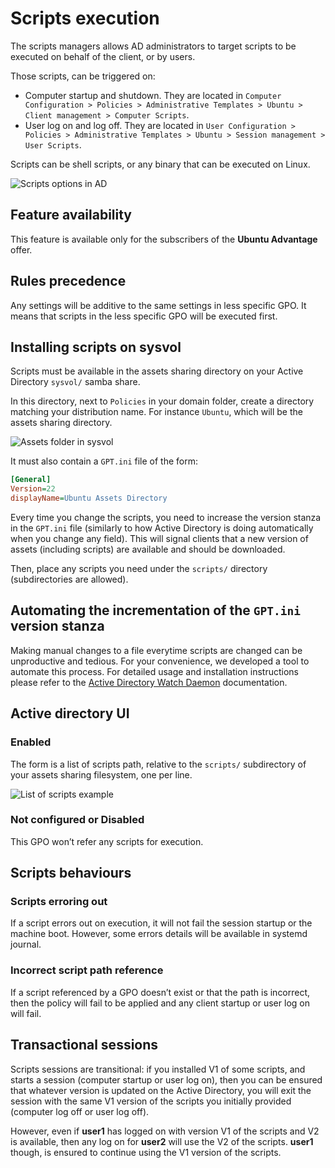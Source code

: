 # Scripts execution

The scripts managers allows AD administrators to target scripts to be executed on behalf of the client, or by users.

Those scripts, can be triggered on:

* Computer startup and shutdown. They are located in `Computer Configuration > Policies > Administrative Templates > Ubuntu > Client management > Computer Scripts`.
* User log on and log off. They are located in `User Configuration > Policies > Administrative Templates > Ubuntu > Session management > User Scripts`.

Scripts can be shell scripts, or any binary that can be executed on Linux.

![Scripts options in AD](images/Scripts-execution/gpo-scripts.png)

## Feature availability

This feature is available only for the subscribers of the **Ubuntu Advantage** offer.

## Rules precedence

Any settings will be additive to the same settings in less specific GPO. It means that scripts in the less specific GPO will be executed first.

## Installing scripts on sysvol

Scripts must be available in the assets sharing directory on your Active Directory `sysvol/` samba share.

In this directory, next to `Policies` in your domain folder, create a directory matching your distribution name. For instance `Ubuntu`, which will be the assets sharing directory.

![Assets folder in sysvol](images/Scripts-execution/assets-folder.png)

It must also contain a `GPT.ini` file of the form:

```ini
[General]
Version=22
displayName=Ubuntu Assets Directory
```

Every time you change the scripts, you need to increase the version stanza in the `GPT.ini` file (similarly to how Active Directory is doing automatically when you change any field). This will signal clients that a new version of assets (including scripts) are available and should be downloaded.

Then, place any scripts you need under the `scripts/` directory (subdirectories are allowed).

## Automating the incrementation of the `GPT.ini` version stanza

Making manual changes to a file everytime scripts are changed can be unproductive and tedious. For your convenience, we developed a tool to automate this process. For detailed usage and installation instructions please refer to the [Active Directory Watch Daemon](13.-Active-Directory-Watch-Daemon.md) documentation.

## Active directory UI

### Enabled

The form is a list of scripts path, relative to the `scripts/` subdirectory of your assets sharing filesystem, one per line.

![List of scripts example](images/Scripts-execution/scripts-list.png)

### Not configured or Disabled

This GPO won’t refer any scripts for execution.

## Scripts behaviours

### Scripts erroring out

If a script errors out on execution, it will not fail the session startup or the machine boot. However, some errors details will be available in systemd journal.

### Incorrect script path reference

If a script referenced by a GPO doesn’t exist or that the path is incorrect, then the policy will fail to be applied and any client startup or user log on will fail.

## Transactional sessions

Scripts sessions are transitional: if you installed V1 of some scripts, and starts a session (computer startup or user log on), then you can be ensured that whatever version is updated on the Active Directory, you will exit the session with the same V1 version of the scripts you initially provided (computer log off or user log off).

However, even if **user1** has logged on with version V1 of the scripts and V2 is available, then any log on for **user2** will use the V2 of the scripts. **user1** though, is ensured to continue using the V1 version of the scripts.

